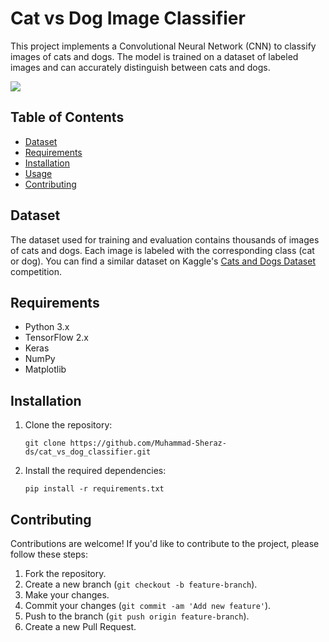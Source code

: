 # Cat vs Dog Image Classifier

This project implements a Convolutional Neural Network (CNN) to classify images of cats and dogs. The model is trained on a dataset of labeled images and can accurately distinguish between cats and dogs.

<img src='https://storage.googleapis.com/kaggle-media/competitions/kaggle/3362/media/woof_meow.jpg'>
 
## Table of Contents

- [Dataset](#dataset)
- [Requirements](#requirements)
- [Installation](#installation)
- [Usage](#usage)
- [Contributing](#contributing)

## Dataset

The dataset used for training and evaluation contains thousands of images of cats and dogs. Each image is labeled with the corresponding class (cat or dog). You can find a similar dataset on Kaggle's [Cats and Dogs Dataset](https://www.kaggle.com/c/dogs-vs-cats) competition.

## Requirements

- Python 3.x
- TensorFlow 2.x
- Keras
- NumPy
- Matplotlib

## Installation

1. Clone the repository:

    ```
    git clone https://github.com/Muhammad-Sheraz-ds/cat_vs_dog_classifier.git
    ```

2. Install the required dependencies:

    ```
    pip install -r requirements.txt
    ```


## Contributing

Contributions are welcome! If you'd like to contribute to the project, please follow these steps:

1. Fork the repository.
2. Create a new branch (`git checkout -b feature-branch`).
3. Make your changes.
4. Commit your changes (`git commit -am 'Add new feature'`).
5. Push to the branch (`git push origin feature-branch`).
6. Create a new Pull Request.



